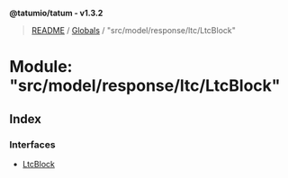 **@tatumio/tatum - v1.3.2**

> [README](../README.md) / [Globals](../globals.md) / "src/model/response/ltc/LtcBlock"

# Module: "src/model/response/ltc/LtcBlock"

## Index

### Interfaces

* [LtcBlock](../interfaces/_src_model_response_ltc_ltcblock_.ltcblock.md)
